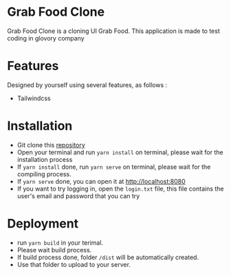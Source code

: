 # Grab Food Clone
Grab Food Clone is a cloning UI Grab Food. This application is made to test coding in glovory company

# Features
Designed by yourself using several features, as follows :
- Tailwindcss

# Installation
- Git clone this <a id="raw-url" href="https://github.com/afandisiregar/grab-food-clone">repository</a>
- Open your terminal and run `yarn install` on terminal, please wait for the installation process
- If `yarn install` done, run `yarn serve` on terminal, please wait for the compiling process.
- If `yarn serve` done, you can open it at <a href="#">http://localhost:8080</a>
- If you want to try logging in, open the `login.txt` file, this file contains the user's email and password that you can try

# Deployment
- run `yarn build` in your terimal.
- Please wait build process.
- If build process done, folder `/dist` will be automatically created.
- Use that folder to upload to your server.
